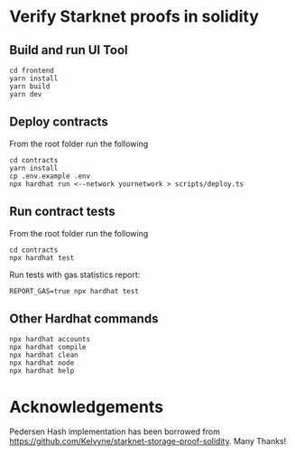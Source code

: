 # Verify Starknet proofs in solidity

## Build and run UI Tool
```shell
cd frontend
yarn install
yarn build
yarn dev
```

## Deploy contracts
From the root folder run the following
```shell
cd contracts
yarn install
cp .env.example .env
npx hardhat run <--network yournetwork > scripts/deploy.ts
```

## Run contract tests
From the root folder run the following
```shell
cd contracts
npx hardhat test
```

Run tests with gas statistics report:
```shell
REPORT_GAS=true npx hardhat test 
```


## Other Hardhat commands

```shell
npx hardhat accounts
npx hardhat compile
npx hardhat clean
npx hardhat node
npx hardhat help
```


# Acknowledgements
Pedersen Hash implementation has been borrowed from https://github.com/Kelvyne/starknet-storage-proof-solidity. Many Thanks!
